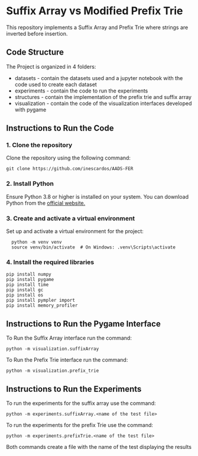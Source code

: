 # Suffix Array vs Modified Prefix Trie

This repository implements a Suffix Array and Prefix Trie where strings are inverted before insertion.

## Code Structure
The Project is organized in 4 folders:
* datasets - contain the datasets used and a jupyter notebook with the code used to create each dataset
* experiments - contain the code to run the experiments
* structures - contain the implementation of the prefix trie and suffix array
* visualization - contain the code of the visualization interfaces developed with pygame


## Instructions to Run the Code

### 1. Clone the repository
Clone the repository using the following command:
```
git clone https://github.com/inescardos/AADS-FER
```

### 2. Install Python
Ensure Python 3.8 or higher is installed on your system. You can download Python from the [official website.](https://www.python.org/downloads/)

### 3. Create and activate a virtual environment
Set up and activate a virtual environment for the project:

```
  python -m venv venv
  source venv/bin/activate  # On Windows: .venv\Scripts\activate
  ```
  
### 4. Install the required libraries

```
pip install numpy 
pip install pygame
pip install time
pip install gc
pip install os
pip install pympler import
pip install memory_profiler
```

## Instructions to Run the Pygame Interface
To Run the Suffix Array interface run the command:

```
python -m visualization.suffixArray
```

To Run the Prefix Trie interface run the command:
```
python -m visualization.prefix_trie
```

## Instructions to Run the Experiments
To run the experiments for the suffix array use the command:

```
python -m experiments.suffixArray.<name of the test file>
```


To run the experiments for the prefix Trie use the command:
```
python -m experiments.prefixTrie.<name of the test file>
```

Both commands create a file with the name of the test displaying the results
